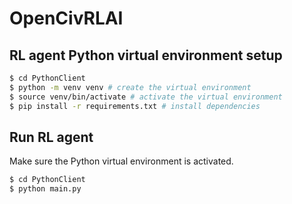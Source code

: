 # OpenCivRLAI

## RL agent Python virtual environment setup
```sh
$ cd PythonClient
$ python -m venv venv # create the virtual environment
$ source venv/bin/activate # activate the virtual environment
$ pip install -r requirements.txt # install dependencies
```

## Run RL agent
Make sure the Python virtual environment is activated.
```sh
$ cd PythonClient
$ python main.py
```

